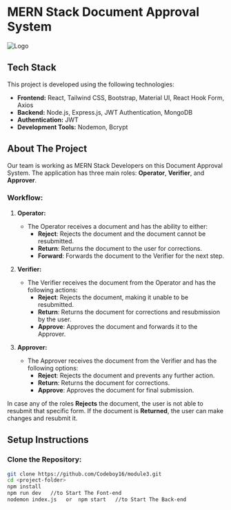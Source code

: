 # MERN Stack Document Approval System

![Logo](https://upload.wikimedia.org/wikipedia/commons/9/94/MERN-logo.png)

## Tech Stack

This project is developed using the following technologies:

- **Frontend:** React, Tailwind CSS, Bootstrap, Material UI, React Hook Form, Axios
- **Backend:** Node.js, Express.js, JWT Authentication, MongoDB
- **Authentication:** JWT
- **Development Tools:** Nodemon, Bcrypt

## About The Project

Our team is working as MERN Stack Developers on this Document Approval System. The application has three main roles: **Operator**, **Verifier**, and **Approver**.

### Workflow:
1. **Operator:**
   - The Operator receives a document and has the ability to either:
     - **Reject**: Rejects the document and the document cannot be resubmitted.
     - **Return**: Returns the document to the user for corrections.
     - **Forward**: Forwards the document to the Verifier for the next step.

2. **Verifier:**
   - The Verifier receives the document from the Operator and has the following actions:
     - **Reject**: Rejects the document, making it unable to be resubmitted.
     - **Return**: Returns the document for corrections and resubmission by the user.
     - **Approve**: Approves the document and forwards it to the Approver.

3. **Approver:**
   - The Approver receives the document from the Verifier and has the following options:
     - **Reject**: Rejects the document and prevents any further action.
     - **Return**: Returns the document for corrections.
     - **Approve**: Approves the document for final submission.

In case any of the roles **Rejects** the document, the user is not able to resubmit that specific form. If the document is **Returned**, the user can make changes and resubmit it.

## Setup Instructions

### Clone the Repository:

```bash
git clone https://github.com/Codeboy16/module3.git
cd <project-folder>
npm install
npm run dev   //to Start The Font-end
nodemon index.js   or  npm start   //to Start The Back-end

